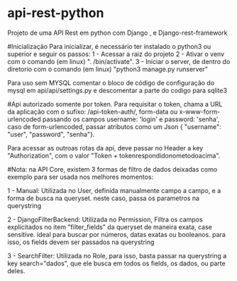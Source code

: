 # api-rest-python
Projeto de uma API Rest em python com Django , e Django-rest-framework

#Inicialização
Para inicializar, é necessário ter instalado o python3 ou superior e seguir os passos:
1 - Acessar a raiz do projeto
2 - Ativar o venv com o comando (em linux) ". <diretorio venv>/bin/activate".
3 - Iniciar o server, de dentro do diretorio <API> com o comando (em linux) "python3 manage.py runserver"


Para uso sem MYSQL comentar o bloco de código de configuração do mysql em api/api/settings.py e descomentar a parte do codigo para sqlite3


#Api autorizado somente por token.
Para requisitar o token, chama a URL da aplicação com o sufixo: /api-token-auth/, form-data ou x-www-form-urlencoded passando os campos username: 'login' e password: 'senha', caso de form-urlencoded, passar atributos como um Json { "username": "user", "password", "senha"}.

Para acessar as outroas rotas da api, deve passar no Header a key "Authorization", com o valor "Token + tokenrespondidonometodoacima".

 
#Nota:
na API Core, existem 3 formas de filtro de dados deixadas como exemplo para ser usada nos melhores momentos:

1 - Manual: Utilizada no User, definida manualmente campo a campo, e a forma de busca na queryset. neste caso, passa os parametros na querystring

2 - DjangoFilterBackend: Utilizada no Permission, Filtra os campos explicitados no item "filter_fields" da queryset de maneira exata, case sensitive. ideal para buscar por números, datas exatas ou booleanos. para isso, os fields devem ser passados na querystring

3 - SearchFilter: Utilizada no Role, para isso, basta passar na querystring a key search="dados", que ele busca em todos os fields, os dados, ou parte deles.
